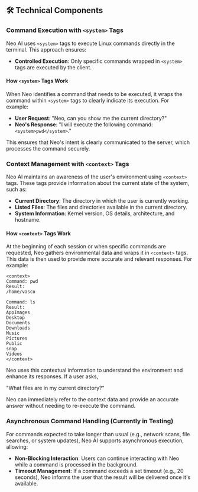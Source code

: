 
## 🛠️  Technical Components

### **Command Execution with `<system>` Tags**

Neo AI uses `<system>` tags to execute Linux commands directly in the terminal. This approach ensures:

- **Controlled Execution**: Only specific commands wrapped in `<system>` tags are executed by the client.

#### **How `<system>` Tags Work**

When Neo identifies a command that needs to be executed, it wraps the command within `<system>` tags to clearly indicate its execution. For example:

- **User Request**: "Neo, can you show me the current directory?"
- **Neo's Response**: "I will execute the following command: `<system>pwd</system>`."

This ensures that Neo's intent is clearly communicated to the server, which processes the command securely.

### **Context Management with `<context>` Tags**

Neo AI maintains an awareness of the user's environment using `<context>` tags. These tags provide information about the current state of the system, such as:

- **Current Directory**: The directory in which the user is currently working.
- **Listed Files**: The files and directories available in the current directory.
- **System Information**: Kernel version, OS details, architecture, and hostname.

#### **How `<context>` Tags Work**

At the beginning of each session or when specific commands are requested, Neo gathers environmental data and wraps it in `<context>` tags. This data is then used to provide more accurate and relevant responses. For example:

```
<context>
Command: pwd
Result:
/home/vasco

Command: ls
Result:
AppImages
Desktop
Documents
Downloads
Music
Pictures
Public
snap
Videos
</context>
```
Neo uses this contextual information to understand the environment and enhance its responses. If a user asks, 

"What files are in my current directory?" 

Neo can immediately refer to the context data and provide an accurate answer without needing to re-execute the command.

### **Asynchronous Command Handling** (Currently in Testing)

For commands expected to take longer than usual (e.g., network scans, file searches, or system updates), Neo AI supports asynchronous execution, allowing:

- **Non-Blocking Interaction**: Users can continue interacting with Neo while a command is processed in the background.
- **Timeout Management**: If a command exceeds a set timeout (e.g., 20 seconds), Neo informs the user that the result will be delivered once it's available.
